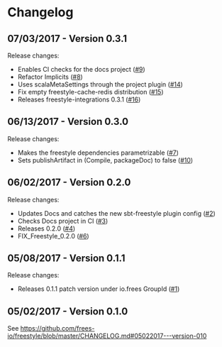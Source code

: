 # Changelog

## 07/03/2017 - Version 0.3.1

Release changes:

* Enables CI checks for the docs project ([#9](https://github.com/frees-io/freestyle-integrations/pull/9))
* Refactor Implicits ([#8](https://github.com/frees-io/freestyle-integrations/pull/8))
* Uses scalaMetaSettings through the project plugin ([#14](https://github.com/frees-io/freestyle-integrations/pull/14))
* Fix empty freestyle-cache-redis distribution ([#15](https://github.com/frees-io/freestyle-integrations/pull/15))
* Releases freestyle-integrations 0.3.1 ([#16](https://github.com/frees-io/freestyle-integrations/pull/16))


## 06/13/2017 - Version 0.3.0

Release changes:

* Makes the freestyle dependencies parametrizable ([#7](https://github.com/frees-io/freestyle-integrations/pull/7))
* Sets publishArtifact in (Compile, packageDoc) to false ([#10](https://github.com/frees-io/freestyle-integrations/pull/10))


## 06/02/2017 - Version 0.2.0

Release changes:

* Updates Docs and catches the new sbt-freestyle plugin config ([#2](https://github.com/frees-io/freestyle-integrations/pull/2))
* Checks Docs project in CI ([#3](https://github.com/frees-io/freestyle-integrations/pull/3))
* Releases 0.2.0 ([#4](https://github.com/frees-io/freestyle-integrations/pull/4))
* FIX_Freestyle_0.2.0 ([#6](https://github.com/frees-io/freestyle-integrations/pull/6))


## 05/08/2017 - Version 0.1.1

Release changes:

* Releases 0.1.1 patch version under io.frees GroupId ([#1](https://github.com/frees-io/freestyle-integrations/pull/1))


## 05/02/2017 - Version 0.1.0

See https://github.com/frees-io/freestyle/blob/master/CHANGELOG.md#05022017---version-010
